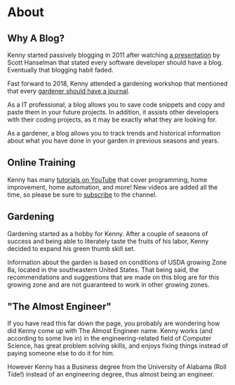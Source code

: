 ﻿---
date: 2019-12-22
description: Information about this blog and Kenny Robinson.
author: Kenny Robinson
---

# About

## Why A Blog?

Kenny started passively blogging in 2011 after watching 
[a presentation](/technology/2010/07/22/every-developer-needs-a-blog) by 
Scott Hanselman that stated every software developer should 
have a blog. Eventually that blogging habit faded. 

Fast forward to 2018, Kenny attended a gardening workshop that mentioned that every 
[gardener should have a journal](/gardening/2019/02/23/every-gardener-needs-a-journal). 

As a IT professional, a blog allows you to save code snippets and copy and 
paste them in your future projects. In 
addition, it assists other developers with their coding projects, as it may be exactly 
what they are looking for.

As a gardener, a blog allows you to track trends and historical information about what you have 
done in your garden in previous seasons and years.

## Online Training

Kenny has many 
[tutorials on YouTube](https://www.youtube.com/channel/UC4HCouBLtXD1j1U_17aBqig) 
that cover programming, home improvement, home automation, and more! New videos 
are added all the time, so please be sure to
[subscribe](https://www.youtube.com/channel/UC4HCouBLtXD1j1U_17aBqig?sub_confirmation=1) 
to the channel.

## Gardening

Gardening started as a hobby for Kenny. After a couple of seasons of success and
being able to literately taste the fruits of his labor, Kenny decided to 
expand his green thumb skill set.

Information about the garden is based on conditions of USDA growing Zone 8a, located
in the southeastern United States. That being said, the recommendations and suggestions
that are made on this blog are for this growing zone and are not guaranteed to work in
other growing zones.

## "The Almost Engineer"

If you have read this far down the page, you probably are wondering how did Kenny come up 
with The Almost Engineer name. Kenny works (and according to some live in) in the 
engineering-related field of Computer Science, has great problem solving skills, and 
enjoys fixing things instead of paying someone else to do it for him. 

However Kenny has a Business degree from the University of Alabama (Roll Tide!) 
instead of an engineering degree, thus almost being an engineer.
